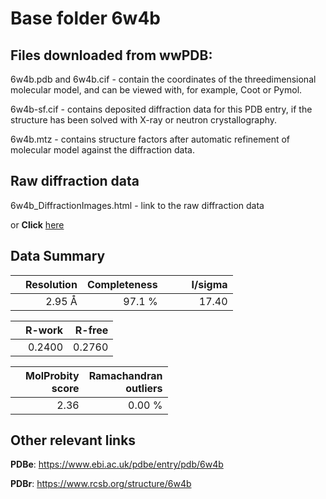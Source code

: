 # Base folder 6w4b

## Files downloaded from wwPDB:

6w4b.pdb and 6w4b.cif - contain the coordinates of the threedimensional molecular model, and can be viewed with, for example, Coot or Pymol.

6w4b-sf.cif - contains deposited diffraction data for this PDB entry, if the structure has been solved with X-ray or neutron crystallography.

6w4b.mtz - contains structure factors after automatic refinement of molecular model against the diffraction data.

## Raw diffraction data

6w4b_DiffractionImages.html - link to the raw diffraction data 

or **Click** [here](https://doi.org/10.18430/m36w4b) 

## Data Summary
|   | Resolution | Completeness| I/sigma |
|---|-------------:|----------------:|--------------:|
|   |2.95 Å|97.1  %|<img width=50/>17.40|

|   | **R-work**| **R-free**   
|---|-------------:|----------------:|           
||0.2400|0.2760|

|   |**MolProbity<br>score**| **Ramachandran<br>outliers** 
|---|-------------:|----------------:|
||2.36|0.00 %|

 

 

## Other relevant links 
**PDBe**:  https://www.ebi.ac.uk/pdbe/entry/pdb/6w4b
 
**PDBr**: https://www.rcsb.org/structure/6w4b 

